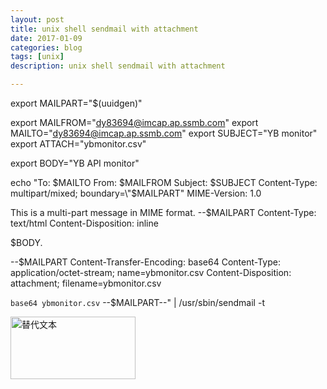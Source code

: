 ```yaml
---
layout: post
title: unix shell sendmail with attachment
date: 2017-01-09
categories: blog
tags: [unix]
description: unix shell sendmail with attachment

---
```



export MAILPART="$(uuidgen)"


export MAILFROM="dy83694@imcap.ap.ssmb.com"
export MAILTO="dy83694@imcap.ap.ssmb.com"
export SUBJECT="YB monitor"
export ATTACH="ybmonitor.csv"


export BODY="YB API monitor"


echo "To: $MAILTO
From: $MAILFROM
Subject: $SUBJECT
Content-Type: multipart/mixed; boundary=\"$MAILPART\"
MIME-Version: 1.0


This is a multi-part message in MIME format.
--$MAILPART
Content-Type: text/html
Content-Disposition: inline


<html><body>$BODY.</body></html>


--$MAILPART
Content-Transfer-Encoding: base64
Content-Type: application/octet-stream; name=ybmonitor.csv
Content-Disposition: attachment; filename=ybmonitor.csv


`base64 ybmonitor.csv`
--$MAILPART--" | /usr/sbin/sendmail -t


<img src="/assets/image/test.png" alt="替代文本" title="标题文本" width="200" height = "100" />

